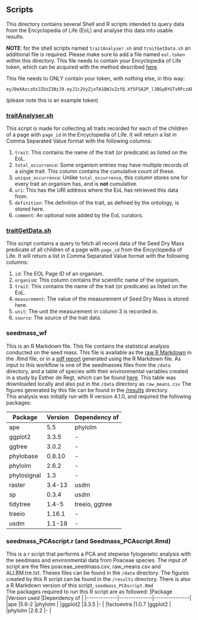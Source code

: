 ## Scripts
This directory contains several Shell and R scripts intended to query data from the Encyclopedia of Life (EoL)
and analyse this data into usable results.

**NOTE**: for the shell scripts named `traitAnalyser.sh` and `traitGetData.sh` an additional file is required.
Please make sure to add a file named `eol.token` within this directory.
This file needs to contain your Encyclopedia of Life token, which can be acquired with the method
described [here](https://github.com/EOL/eol_website/blob/master/doc/api.md).

This file needs to ONLY contain your token, with nothing else, in this way:
```
eyJ0eXAzczOzJZUzZ1NzJ9.eyJ1c2VyZjoTA1QWJsZzfQ.Xf5FSA2P_lJBGyBYGTsRPczAkg
```
(please note this is an example token)


### [traitAnalyser.sh](https://github.com/naturalis/trait-functional-poaceae/blob/main/scripts/traitAnalyser.sh)
This script is made for collecting all traits recorded for each of the children of a page with `page_id` in the Encyclopedia of Life.
It will return a list in Comma Separated Value format with the following columns:
1. `trait`: This contains the name of the trait (or predicate) as listed on the EoL.
2. `total_occurrence`: Some organism entries may have multiple records of a single trait. This column contains the cumulative count of these.
3. `unique_occurrence`: Unlike `total_occurrence`, this column stores one for every trait an organism has, and is **not** cumulative.
4. `uri`: This has the URI address where the EoL has retrieved this data from.
5. `definition`: The definition of the trait, as defined by the ontology, is stored here.
6. `comment`: An optional note added by the EoL curators.

### [traitGetData.sh](https://github.com/naturalis/trait-functional-poaceae/blob/main/scripts/traitGetData.sh)
This script contains a query to fetch all record data of the Seed Dry Mass predicate of all children of a page with `page_id` from the Encyclopedia of Life.
It will return a list in Comma Separated Value format with the following columns:
1. `id`: The EOL Page ID of an organism.
2. `organism`: This column contains the scientific name of the organism.
3. `trait`: This contains the name of the trait (or predicate) as listed on the EoL.
4. `measurement`: The value of the measurement of Seed Dry Mass is stored here.
5. `unit`: The unit the measurement in column 3 is recorded in.
6. `source`: The source of the trait data.

### seedmass_wf
This is an R Markdown file. This file contains the statistical analysis conducted on the seed mass.
This file is available as the [raw R Markdown](https://github.com/naturalis/trait-functional-poaceae/blob/main/scripts/seedmass_wf.Rmd) in the .Rmd file, or in a [pdf report](https://github.com/naturalis/trait-functional-poaceae/blob/main/scripts/seedmass_wf.pdf) generated using the R Markdown file.
As input to this workflow is one of the seedmasses files from the `/data` directory, and a table of species with their environmental variables created in a study by Esther de Regt, which can be found [here](https://github.com/naturalis/angiosperm-traits/blob/master/raw_means.csv). This table was downloaded locally and also put in the `/data` directory as `raw_means.csv`
The figures generated by this file can be found in the [/results](https://github.com/naturalis/trait-functional-poaceae/tree/main/results) directory.
<br>
This analysis was initially run with R version 4.1.0, and required the following packages:

|Package      |Version  |Dependency of  |
|-------------|---------|---------------|
|ape          |5.5      |phylolm        |
|ggplot2      |3.3.5    |-              |
|ggtree       |3.0.2    |-              |
|phylobase    |0.8.10   |-              |
|phylolm      |2.6.2    |-              |
|phylosignal  |1.3      |-              |
|raster       |3.4-13   |usdm           |
|sp           |0.3.4    |usdm           |
|tidytree     |1.4-5    |treeio, ggtree |
|treeio       |1.16.1   |-              |
|usdm         |1.1-18   |-              |

### seedmass_PCAscript.r (and Seedmass_PCAscript.Rmd)
This is a r script that performs a PCA and stepwise fylogenetic analysis with the seedmass and environmental data from Poaceae species. The input of script are the files poaceae_seedmass.csv, raw_means.csv and ALLBM.tre.txt. Theses files can be found in the `/data` directory. The figures created by this R script can be found in the `/results` directory. There is also a R Markdown version of this script, `seedmass_PCAscript.Rmd`
<br>
The packages required to run this R script are as followed:
|Package      |Version used  |Dependency of  |
|-------------|--------------|---------------|
|ape          |5.6-2         |phylolm        |
|ggplot2      |3.3.5         |-              |
|factoextra   |1.0.7         |ggplot2        |
|phylolm      |2.6.2         |-              |
